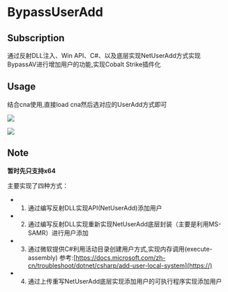 # BypassUserAdd
## Subscription
通过反射DLL注入、Win API、C#、以及底层实现NetUserAdd方式实现BypassAV进行增加用户的功能,实现Cobalt Strike插件化


## Usage
结合cna使用,直接load cna然后选对应的UserAdd方式即可

![](https://github.com/crisprss/BypassUserAdd/blob/master/image.png)

![](https://github.com/crisprss/BypassUserAdd/blob/master/image.png)

## Note

**暂时先只支持x64**

主要实现了四种方式：
- 1. 通过编写反射DLL实现API(NetUserAdd)添加用户
- 2. 通过编写反射DLL实现重新实现NetUserAdd底层封装（主要是利用MS-SAMR）进行用户添加
- 3. 通过微软提供C#利用活动目录创建用户方式,实现内存调用(execute-assembly)  参考:[https://docs.microsoft.com/zh-cn/troubleshoot/dotnet/csharp/add-user-local-system](https://)
- 4. 通过上传重写NetUserAdd底层实现添加用户的可执行程序实现添加用户

